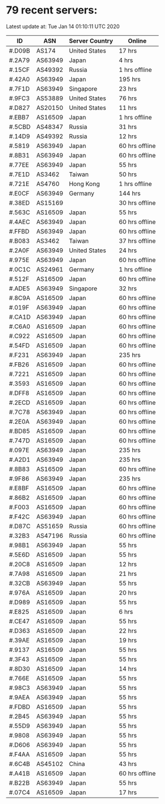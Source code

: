 # 79 recent servers:

Latest update at: Tue Jan 14 01:10:11 UTC 2020

| ID | ASN | Server Country | Online |
| -- | --- | -------------- | ------ |
| #.D09B | AS174 | United States | 17 hrs |
| #.2A79 | AS63949 | Japan | 4 hrs |
| #.15CF | AS49392 | Russia | 1 hrs offline |
| #.42A0 | AS63949 | Japan | 195 hrs |
| #.7F1D | AS63949 | Singapore | 23 hrs |
| #.9FC3 | AS53889 | United States | 76 hrs |
| #.D827 | AS20150 | United States | 11 hrs |
| #.EBB7 | AS16509 | Japan | 1 hrs offline |
| #.5CBD | AS48347 | Russia | 31 hrs |
| #.14D9 | AS49392 | Russia | 12 hrs |
| #.5819 | AS63949 | Japan | 60 hrs offline |
| #.8B31 | AS63949 | Japan | 60 hrs offline |
| #.77EE | AS63949 | Japan | 55 hrs |
| #.7E1D | AS3462 | Taiwan | 50 hrs |
| #.721E | AS4760 | Hong Kong | 1 hrs offline |
| #.E0CF | AS63949 | Germany | 144 hrs |
| #.38ED | AS15169 |  | 30 hrs offline |
| #.563C | AS16509 | Japan | 55 hrs |
| #.4AEC | AS63949 | Japan | 60 hrs offline |
| #.FFBD | AS63949 | Japan | 60 hrs offline |
| #.B083 | AS3462 | Taiwan | 37 hrs offline |
| #.2A0F | AS63949 | United States | 24 hrs |
| #.975E | AS63949 | Japan | 60 hrs offline |
| #.0C1C | AS24961 | Germany | 1 hrs offline |
| #.512F | AS16509 | Japan | 60 hrs offline |
| #.ADE5 | AS63949 | Singapore | 32 hrs |
| #.8C9A | AS16509 | Japan | 60 hrs offline |
| #.019F | AS63949 | Japan | 60 hrs offline |
| #.CA1D | AS63949 | Japan | 60 hrs offline |
| #.C6A0 | AS16509 | Japan | 60 hrs offline |
| #.C922 | AS16509 | Japan | 60 hrs offline |
| #.54FD | AS16509 | Japan | 60 hrs offline |
| #.F231 | AS63949 | Japan | 235 hrs |
| #.FB26 | AS16509 | Japan | 60 hrs offline |
| #.7221 | AS16509 | Japan | 60 hrs offline |
| #.3593 | AS16509 | Japan | 60 hrs offline |
| #.DFF8 | AS16509 | Japan | 60 hrs offline |
| #.2ECD | AS16509 | Japan | 60 hrs offline |
| #.7C78 | AS63949 | Japan | 60 hrs offline |
| #.2E0A | AS63949 | Japan | 60 hrs offline |
| #.BD85 | AS16509 | Japan | 60 hrs offline |
| #.747D | AS16509 | Japan | 60 hrs offline |
| #.097E | AS63949 | Japan | 235 hrs |
| #.A2D1 | AS63949 | Japan | 235 hrs |
| #.8B83 | AS16509 | Japan | 60 hrs offline |
| #.9F86 | AS63949 | Japan | 235 hrs |
| #.E8BF | AS16509 | Japan | 60 hrs offline |
| #.86B2 | AS16509 | Japan | 60 hrs offline |
| #.F003 | AS16509 | Japan | 60 hrs offline |
| #.F42C | AS63949 | Japan | 60 hrs offline |
| #.D87C | AS51659 | Russia | 60 hrs offline |
| #.32B3 | AS47196 | Russia | 60 hrs offline |
| #.98B1 | AS63949 | Japan | 55 hrs |
| #.5E6D | AS16509 | Japan | 55 hrs |
| #.20C8 | AS16509 | Japan | 12 hrs |
| #.7A98 | AS16509 | Japan | 21 hrs |
| #.32CB | AS63949 | Japan | 55 hrs |
| #.976A | AS16509 | Japan | 20 hrs |
| #.D989 | AS16509 | Japan | 55 hrs |
| #.E825 | AS16509 | Japan | 6 hrs |
| #.CE47 | AS16509 | Japan | 55 hrs |
| #.D363 | AS16509 | Japan | 22 hrs |
| #.39AE | AS16509 | Japan | 19 hrs |
| #.9137 | AS16509 | Japan | 55 hrs |
| #.3F43 | AS16509 | Japan | 55 hrs |
| #.8D30 | AS16509 | Japan | 14 hrs |
| #.766E | AS16509 | Japan | 55 hrs |
| #.98C3 | AS63949 | Japan | 55 hrs |
| #.9AEA | AS63949 | Japan | 55 hrs |
| #.FDBD | AS16509 | Japan | 55 hrs |
| #.2B45 | AS63949 | Japan | 55 hrs |
| #.55D9 | AS63949 | Japan | 55 hrs |
| #.9808 | AS63949 | Japan | 55 hrs |
| #.D606 | AS63949 | Japan | 55 hrs |
| #.F4AA | AS16509 | Japan | 55 hrs |
| #.6C4B | AS45102 | China | 43 hrs |
| #.A41B | AS16509 | Japan | 60 hrs offline |
| #.B22B | AS63949 | Japan | 55 hrs |
| #.07C4 | AS16509 | Japan | 17 hrs |

